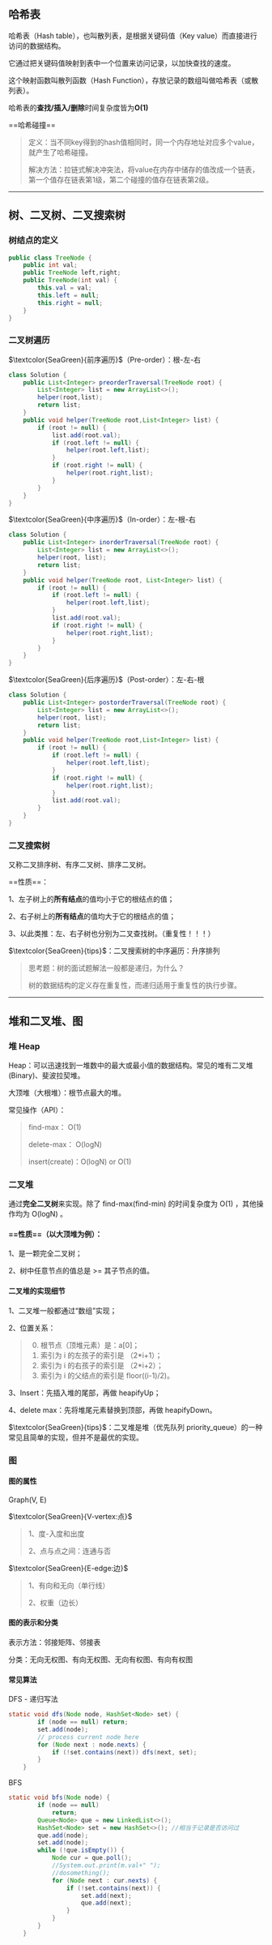 ## 哈希表

哈希表（Hash table），也叫散列表，是根据关键码值（Key value）而直接进行访问的数据结构。

它通过把关键码值映射到表中一个位置来访问记录，以加快查找的速度。

这个映射函数叫散列函数（Hash Function），存放记录的数组叫做哈希表（或散列表）。

哈希表的**查找/插入/删除**时间复杂度皆为**O(1)**

==哈希碰撞==

> 定义：当不同key得到的hash值相同时，同一个内存地址对应多个value，就产生了哈希碰撞。
>
> 解决方法：拉链式解决冲突法，将value在内存中储存的值改成一个链表，第一个值存在链表第1级，第二个碰撞的值存在链表第2级。

------

## 树、二叉树、二叉搜索树

### 树结点的定义

```java
public class TreeNode {
    public int val;
    public TreeNode left,right;
    public TreeNode(int val) {
        this.val = val;
        this.left = null;
        this.right = null;
    }
}
```

### 二叉树遍历

$\textcolor{SeaGreen}{前序遍历}$（Pre-order）：根-左-右

```java
class Solution {
    public List<Integer> preorderTraversal(TreeNode root) {
        List<Integer> list = new ArrayList<>();
        helper(root,list);
        return list;
    }
    public void helper(TreeNode root,List<Integer> list) {
        if (root != null) {
            list.add(root.val);
            if (root.left != null) {
                helper(root.left,list);
            }
            if (root.right != null) {
                helper(root.right,list);
            }
        }
    }
}
```

$\textcolor{SeaGreen}{中序遍历}$（In-order）：左-根-右

```java
class Solution {
    public List<Integer> inorderTraversal(TreeNode root) {
        List<Integer> list = new ArrayList<>();
        helper(root, list);
        return list;
    }
    public void helper(TreeNode root, List<Integer> list) {
        if (root != null) {
            if (root.left != null) {
                helper(root.left,list);
            }
            list.add(root.val);
            if (root.right != null) {
                helper(root.right,list);
            }
        }
    }
}
```

$\textcolor{SeaGreen}{后序遍历}$（Post-order）：左-右-根

```java
class Solution {
    public List<Integer> postorderTraversal(TreeNode root) {
        List<Integer> list = new ArrayList<>();
        helper(root, list);
        return list;
    }
    public void helper(TreeNode root,List<Integer> list) {
        if (root != null) {
            if (root.left != null) {
                helper(root.left,list);
            }
            if (root.right != null) {
                helper(root.right,list);
            }
            list.add(root.val);
        }
    }
}
```

### 二叉搜索树

又称二叉排序树、有序二叉树、排序二叉树。

==性质==：

1、左子树上的**所有结点**的值均小于它的根结点的值；

2、右子树上的**所有结点**的值均大于它的根结点的值；

3、以此类推：左、右子树也分别为二叉查找树。（重复性！！！）

$\textcolor{SeaGreen}{tips}$：二叉搜索树的中序遍历：升序排列

> 思考题：树的面试题解法一般都是递归，为什么？
>
> 树的数据结构的定义存在重复性，而递归适用于重复性的执行步骤。

------

## 堆和二叉堆、图

### 堆 Heap

Heap：可以迅速找到一堆数中的最大或最小值的数据结构。常见的堆有二叉堆(Binary)、斐波拉契堆。

大顶堆（大根堆）：根节点最大的堆。

常见操作（API）：

> find-max：       O(1)
>
> delete-max：   O(logN)
>
> insert(create)：O(logN) or O(1)

### 二叉堆

通过**完全二叉树**来实现。除了 find-max(find-min) 的时间复杂度为 O(1) ，其他操作均为 O(logN) 。

#### ==性质==（以大顶堆为例）：

1、是一颗完全二叉树；

2、树中任意节点的值总是 >= 其子节点的值。

#### 二叉堆的实现细节

1、二叉堆一般都通过“数组”实现；

2、位置关系：

> 0. 根节点（顶堆元素）是：a[0]；
> 1. 索引为 i 的左孩子的索引是 （2*i+1）；
> 2. 索引为 i 的右孩子的索引是 （2*i+2）；
> 3. 索引为 i 的父结点的索引是 floor((i-1)/2)。

3、Insert：先插入堆的尾部，再做 heapifyUp；

4、delete max：先将堆尾元素替换到顶部，再做 heapifyDown。

$\textcolor{SeaGreen}{tips}$：二叉堆是堆（优先队列 priority_queue）的一种常见且简单的实现，但并不是最优的实现。

### 图

#### 图的属性

Graph(V, E)

$\textcolor{SeaGreen}{V-vertex:点}$

> 1、度-入度和出度
>
> 2、点与点之间：连通与否

$\textcolor{SeaGreen}{E-edge:边}$

> 1、有向和无向（单行线）
>
> 2、权重（边长）

#### 图的表示和分类

表示方法：邻接矩阵、邻接表

分类：无向无权图、有向无权图、无向有权图、有向有权图

#### 常见算法

DFS - 递归写法

```java
static void dfs(Node node, HashSet<Node> set) {
        if (node == null) return;
        set.add(node);
        // process current node here
        for (Node next : node.nexts) {
            if (!set.contains(next)) dfs(next, set);
        }
    }
```

BFS

```java
static void bfs(Node node) {
        if (node == null)
            return;
        Queue<Node> que = new LinkedList<>();
        HashSet<Node> set = new HashSet<>(); //相当于记录是否访问过
        que.add(node);
        set.add(node);
        while (!que.isEmpty()) {
            Node cur = que.poll();
            //System.out.print(m.val+" ");
            //dosomething();
            for (Node next : cur.nexts) {
                if (!set.contains(next)) {
                    set.add(next);
                    que.add(next);
                }
            }
        }
    }
```



